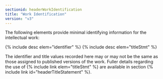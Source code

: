 ```yaml
---
sectionid: headerWorkIdentification
title: "Work Identification"
version: "v3"
---
```


The following elements provide minimal identifying information for the intellectual work:

  
{% include desc elem="identifier" %} 
{% include desc elem="titleStmt" %} 
 

The identifier and title values recorded here may or may not be the same as those assigned to published versions of the work. Fuller details regarding the use of {% include link elem="titleStmt" %} are available in section {% include link id="headerTitleStatement" %}.
